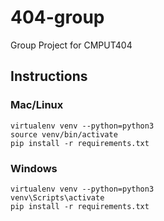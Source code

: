# 404-group
Group Project for CMPUT404


## Instructions

### Mac/Linux
```
virtualenv venv --python=python3
source venv/bin/activate
pip install -r requirements.txt
```
### Windows
```
virtualenv venv --python=python3
venv\Scripts\activate
pip install -r requirements.txt
```
